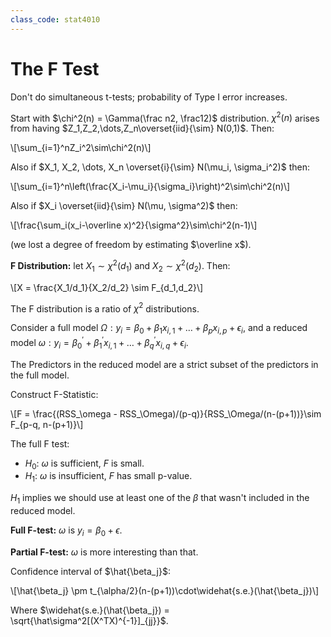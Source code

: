 ```yaml
---
class_code: stat4010
---
```

# The F Test

Don't do simultaneous t-tests; probability of Type I error increases.

Start with $\chi^2(n) = \Gamma(\frac n2, \frac12)$ distribution. $\chi^2(n)$ arises from having $Z_1,Z_2,\dots,Z_n\overset{iid}{\sim} N(0,1)$. Then:

\\[\sum_{i=1}^nZ_i^2\sim\chi^2(n)\\]

Also if $X_1, X_2, \dots, X_n \overset{i}{\sim} N(\mu_i, \sigma_i^2)$ then:

\\[\sum_{i=1}^n\left(\frac{X_i-\mu_i}{\sigma_i}\right)^2\sim\chi^2(n)\\]

Also if $X_i \overset{iid}{\sim} N(\mu, \sigma^2)$ then:

\\[\frac{\sum_i(x_i-\overline x)^2}{\sigma^2}\sim\chi^2(n-1)\\]

(we lost a degree of freedom by estimating $\overline x$).

__F Distribution:__ let $X_1\sim \chi^2(d_1)$ and $X_2\sim\chi^2(d_2)$. Then:

\\[X = \frac{X_1/d_1}{X_2/d_2} \sim F_{d_1,d_2}\\]

The F distribution is a ratio of $\chi^2$ distributions.

Consider a full model $\Omega: y_i=\beta_0+\beta_1x_{i,1}+\dots+\beta_px_{i,p}+\epsilon_i$, and a reduced model $\omega: y_i = \beta_0^\prime+\beta_1^\prime x_{i,1} + \dots+\beta_q^\prime x_{i,q} + \epsilon_i$.

The Predictors in the reduced model are a strict subset of the predictors in the full model.

Construct F-Statistic:

\\[F = \frac{(RSS_\omega - RSS_\Omega)/(p-q)}{RSS_\Omega/(n-(p+1))}\sim F_{p-q, n-(p+1)}\\]

The full F test:
- $H_0$: $\omega$ is sufficient, $F$ is small.
- $H_1$: $\omega$ is insufficient, $F$ has small p-value.

$H_1$ implies we should use at least one of the $\beta$ that wasn't included in the reduced model.

__Full F-test:__ $\omega$ is $y_i = \beta_0 + \epsilon$.

__Partial F-test:__ $\omega$ is more interesting than that.

Confidence interval of $\hat{\beta_j}$:

\\[\hat{\beta_j} \pm t_{\alpha/2}(n-(p+1))\cdot\widehat{s.e.}(\hat{\beta_j})\\]

Where $\widehat{s.e.}(\hat{\beta_j}) = \sqrt{\hat\sigma^2[(X^TX)^{-1}]_{jj}}$.